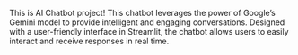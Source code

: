 This is AI Chatbot project! This chatbot leverages the power of Google’s Gemini model to provide intelligent and engaging conversations. Designed with a user-friendly interface in Streamlit, the chatbot allows users to easily interact and receive responses in real time.
